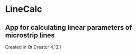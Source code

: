 # LineCalc

App for calculating linear parameters of microstrip lines
---
Created in Qt Creator 4.13.1
